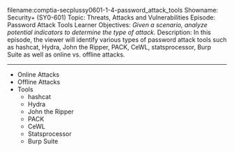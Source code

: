 filename:comptia-secplussy0601-1-4-password_attack_tools Showname: Security+ \(SY0-601\)
Topic: Threats, Attacks and Vulnerabilities
Episode: Password Attack Tools
Learner Objectives:
*Given a scenario, analyze potential indicators to determine the type of attack.*
Description: In this episode, the viewer will identify various types of password attack tools such as hashcat, Hydra, John the Ripper, PACK, CeWL, statsprocessor, Burp Suite as well as online vs. offline attacks.

---------

* Online Attacks
* Offline Attacks
* Tools
	+ hashcat
	+ Hydra
	+ John the Ripper
	+ PACK
	+ CeWL
	+ Statsprocessor
	+ Burp Suite